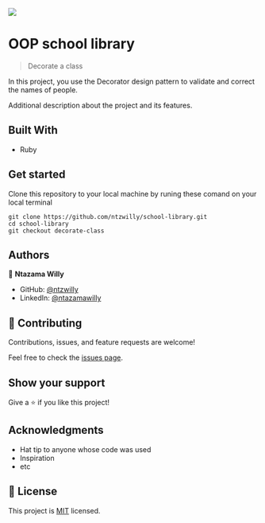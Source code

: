 ![](https://img.shields.io/badge/Microverse-blueviolet)

# OOP school library

> Decorate a class


In this project, you use the Decorator design pattern to validate and correct the names of people.


Additional description about the project and its features.

## Built With

- Ruby

## Get started

 Clone this repository to your local machine by runing these comand on your local terminal
```
git clone https://github.com/ntzwilly/school-library.git
cd school-library
git checkout decorate-class
```
## Authors

👤 **Ntazama Willy**

- GitHub: [@ntzwilly](https://github.com/ntzwilly)
- LinkedIn: [@ntazamawilly](https://linkedin.com/in/ntazama-willy-b676b7aa)

## 🤝 Contributing

Contributions, issues, and feature requests are welcome!

Feel free to check the [issues page](../../issues/).

## Show your support

Give a ⭐️ if you like this project!

## Acknowledgments

- Hat tip to anyone whose code was used
- Inspiration
- etc

## 📝 License

This project is [MIT](./MIT.md) licensed.

